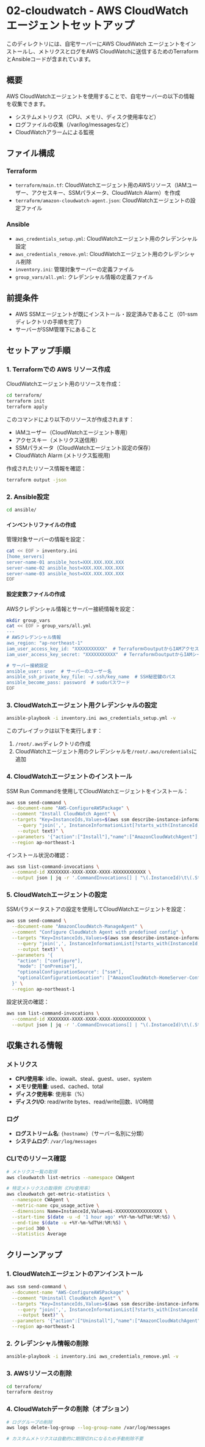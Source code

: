 # 02-cloudwatch - AWS CloudWatch エージェントセットアップ

このディレクトリには、自宅サーバーにAWS CloudWatch エージェントをインストールし、メトリクスとログをAWS CloudWatchに送信するためのTerraformとAnsibleコードが含まれています。

## 概要

AWS CloudWatchエージェントを使用することで、自宅サーバーの以下の情報を収集できます。

- システムメトリクス（CPU、メモリ、ディスク使用率など）
- ログファイルの収集（/var/log/messagesなど）
- CloudWatchアラームによる監視

## ファイル構成

### Terraform
- `terraform/main.tf`: CloudWatchエージェント用のAWSリソース（IAMユーザー、アクセスキー、SSMパラメータ、CloudWatch Alarm）を作成
- `terraform/amazon-cloudwatch-agent.json`: CloudWatchエージェントの設定ファイル

### Ansible
- `aws_credentials_setup.yml`: CloudWatchエージェント用のクレデンシャル設定
- `aws_credentials_remove.yml`: CloudWatchエージェント用のクレデンシャル削除
- `inventory.ini`: 管理対象サーバーの定義ファイル
- `group_vars/all.yml`: クレデンシャル情報の定義ファイル

## 前提条件

- AWS SSMエージェントが既にインストール・設定済みであること（01-ssmディレクトリの手順を完了）
- サーバーがSSM管理下にあること

## セットアップ手順

### 1. Terraformでの AWS リソース作成

CloudWatchエージェント用のリソースを作成：

```bash
cd terraform/
terraform init
terraform apply
```

このコマンドにより以下のリソースが作成されます：
- IAMユーザー（CloudWatchエージェント専用）
- アクセスキー（メトリクス送信用）
- SSMパラメータ（CloudWatchエージェント設定の保存）
- CloudWatch Alarm (メトリクス監視用)

作成されたリソース情報を確認：
```bash
terraform output -json
```

### 2. Ansible設定

```bash
cd ansible/
```

#### インベントリファイルの作成
管理対象サーバーの情報を設定：
```bash
cat << EOF > inventory.ini
[home_servers]
server-name-01 ansible_host=XXX.XXX.XXX.XXX
server-name-02 ansible_host=XXX.XXX.XXX.XXX
server-name-03 ansible_host=XXX.XXX.XXX.XXX
EOF
```

#### 設定変数ファイルの作成
AWSクレデンシャル情報とサーバー接続情報を設定：
```bash
mkdir group_vars
cat << EOF > group_vars/all.yml
---
# AWSクレデンシャル情報
aws_region: "ap-northeast-1"
iam_user_access_key_id: "XXXXXXXXXXX"  # TerraformのoutputからIAMアクセスキーIDを取得
iam_user_access_key_secret: "XXXXXXXXXXX"  # TerraformのoutputからIAMシークレットアクセスキーを取得

# サーバー接続設定
ansible_user: user  # サーバーのユーザー名
ansible_ssh_private_key_file: ~/.ssh/key_name  # SSH秘密鍵のパス
ansible_become_pass: password  # sudoパスワード
EOF
```

### 3. CloudWatchエージェント用クレデンシャルの設定

```bash
ansible-playbook -i inventory.ini aws_credentials_setup.yml -v
```

このプレイブックは以下を実行します：
1. `/root/.aws`ディレクトリの作成
2. CloudWatchエージェント用のクレデンシャルを`/root/.aws/credentials`に追加

### 4. CloudWatchエージェントのインストール

SSM Run Commandを使用してCloudWatchエージェントをインストール：

```bash
aws ssm send-command \
  --document-name "AWS-ConfigureAWSPackage" \
  --comment "Install CloudWatch Agent" \
  --targets "Key=InstanceIds,Values=$(aws ssm describe-instance-information \
    --query "join(',', InstanceInformationList[?starts_with(InstanceId, 'mi-')].InstanceId)" \
    --output text)" \
  --parameters '{"action":["Install"],"name":["AmazonCloudWatchAgent"],"version":["latest"]}' \
  --region ap-northeast-1
```

インストール状況の確認：
```bash
aws ssm list-command-invocations \
  --command-id XXXXXXXX-XXXX-XXXX-XXXX-XXXXXXXXXXXX \
  --output json | jq -r '.CommandInvocations[] | "\(.InstanceId)\t\(.Status)"'
```

### 5. CloudWatchエージェントの設定

SSMパラメータストアの設定を使用してCloudWatchエージェントを設定：

```bash
aws ssm send-command \
  --document-name "AmazonCloudWatch-ManageAgent" \
  --comment "Configure CloudWatch Agent with predefined config" \
  --targets "Key=InstanceIds,Values=$(aws ssm describe-instance-information \
    --query "join(',', InstanceInformationList[?starts_with(InstanceId, 'mi-')].InstanceId)" \
    --output text)" \
  --parameters '{
    "action": ["configure"],
    "mode": ["onPremise"],
    "optionalConfigurationSource": ["ssm"],
    "optionalConfigurationLocation": ["AmazonCloudWatch-HomeServer-Config"]
  }' \
  --region ap-northeast-1
```

設定状況の確認：
```bash
aws ssm list-command-invocations \
  --command-id XXXXXXXX-XXXX-XXXX-XXXX-XXXXXXXXXXXX \
  --output json | jq -r '.CommandInvocations[] | "\(.InstanceId)\t\(.Status)"'
```

## 収集される情報

### メトリクス
- **CPU使用率**: idle、iowait、steal、guest、user、system
- **メモリ使用量**: used、cached、total
- **ディスク使用率**: 使用率（%）
- **ディスクI/O**: read/write bytes、read/write回数、I/O時間

### ログ
- **ログストリーム名**: `{hostname}`（サーバー名別に分類）
- **システムログ**: `/var/log/messages`

### CLIでのリソース確認
```bash
# メトリクス一覧の取得
aws cloudwatch list-metrics --namespace CWAgent

# 特定メトリクスの取得例（CPU使用率）
aws cloudwatch get-metric-statistics \
  --namespace CWAgent \
  --metric-name cpu_usage_active \
  --dimensions Name=InstanceId,Value=mi-XXXXXXXXXXXXXXXXX \
  --start-time $(date -u -d '1 hour ago' +%Y-%m-%dT%H:%M:%S) \
  --end-time $(date -u +%Y-%m-%dT%H:%M:%S) \
  --period 300 \
  --statistics Average
```

## クリーンアップ

### 1. CloudWatchエージェントのアンインストール

```bash
aws ssm send-command \
  --document-name "AWS-ConfigureAWSPackage" \
  --comment "Uninstall CloudWatch Agent" \
  --targets "Key=InstanceIds,Values=$(aws ssm describe-instance-information \
    --query "join(',', InstanceInformationList[?starts_with(InstanceId, 'mi-')].InstanceId)" \
    --output text)" \
  --parameters '{"action":["Uninstall"],"name":["AmazonCloudWatchAgent"],"version":["latest"]}' \
  --region ap-northeast-1
```

### 2. クレデンシャル情報の削除

```bash
ansible-playbook -i inventory.ini aws_credentials_remove.yml -v
```

### 3. AWSリソースの削除

```bash
cd terraform/
terraform destroy
```

### 4. CloudWatchデータの削除（オプション）

```bash
# ロググループの削除
aws logs delete-log-group --log-group-name /var/log/messages

# カスタムメトリクスは自動的に期限切れになるため手動削除不要
```
